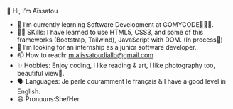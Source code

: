 👋 Hi, I’m Aïssatou
- 🌱 I’m currently learning Software Development at GOMYCODE👩🏽‍💻.
- 💪🏽 SKills: I have learned to use HTML5, CSS3, and some of this frameworks (Bootstrap, Tailwind), JavaScript with DOM. (In process🤭)
- 🔎 I’m looking for an internship as a junior software developer.
- 📫 How to reach: m.aiissatoudiallo@gmail.com
- ✨ Hobbies: Enjoy coding, I like reading & art, I like photography too, beautiful view🌅.
- 🗣 Languages: Je parle couramment le français & I have a good level in English.
- 😄 Pronouns:She/Her
<!---
Aiissat/Aiissat is a ✨ special ✨ repository because its `README.md` (this file) appears on your GitHub profile.
You can click the Preview link to take a look at your changes.
--->
